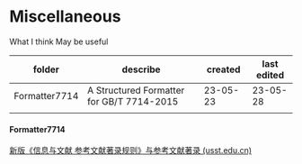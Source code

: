 # Miscellaneous

What I think May be useful



| folder        | describe                                  | created  | last edited |
| ------------- | ----------------------------------------- | -------- | ----------- |
| Formatter7714 | A Structured Formatter for GB/T 7714-2015 | 23-05-23 | 23-05-28    |
|               |                                           |          |             |







#### Formatter7714

 

[新版《信息与文献 参考文献著录规则》与参考文献著录 (usst.edu.cn)](https://wjk.usst.edu.cn/2020/0301/c9273a215002/page.htm)
